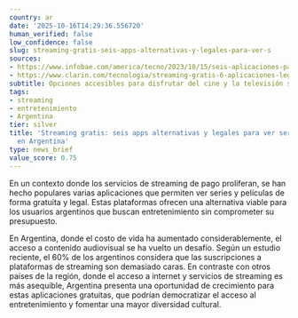 ```yaml
---
country: ar
date: '2025-10-16T14:29:36.556720'
human_verified: false
low_confidence: false
slug: streaming-gratis-seis-apps-alternativas-y-legales-para-ver-s
sources:
- https://www.infobae.com/america/tecno/2023/10/15/seis-aplicaciones-para-ver-peliculas-y-series-gratis-en-argentina/
- https://www.clarin.com/tecnologia/streaming-gratis-6-aplicaciones-legales-ver-peliculas-series_0_5lK6QZB5m.html
subtitle: Opciones accesibles para disfrutar del cine y la televisión sin costo
tags:
- streaming
- entretenimiento
- Argentina
tier: silver
title: 'Streaming gratis: seis apps alternativas y legales para ver series y películas
  en Argentina'
type: news_brief
value_score: 0.75
---
```


<p>En un contexto donde los servicios de streaming de pago proliferan, se han hecho populares varias aplicaciones que permiten ver series y películas de forma gratuita y legal. Estas plataformas ofrecen una alternativa viable para los usuarios argentinos que buscan entretenimiento sin comprometer su presupuesto.</p><p>En Argentina, donde el costo de vida ha aumentado considerablemente, el acceso a contenido audiovisual se ha vuelto un desafío. Según un estudio reciente, el 60% de los argentinos considera que las suscripciones a plataformas de streaming son demasiado caras. En contraste con otros países de la región, donde el acceso a internet y servicios de streaming es más asequible, Argentina presenta una oportunidad de crecimiento para estas aplicaciones gratuitas, que podrían democratizar el acceso al entretenimiento y fomentar una mayor diversidad cultural.</p>